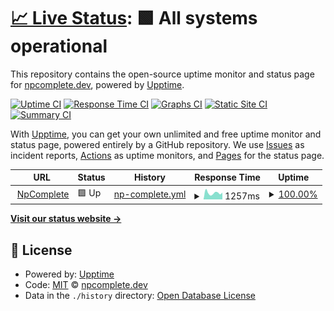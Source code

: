 # [📈 Live Status](https://npcomplete.dev): <!--live status--> **🟩 All systems operational**

This repository contains the open-source uptime monitor and status page for [npcomplete.dev](https://npcomplete.dev/), powered by [Upptime](https://github.com/upptime/upptime).

[![Uptime CI](https://github.com/npcomplete-dev/podcast-site-upptime/workflows/Uptime%20CI/badge.svg)](https://github.com/npcomplete-dev/podcast-site-upptime/actions?query=workflow%3A%22Uptime+CI%22)
[![Response Time CI](https://github.com/npcomplete-dev/podcast-site-upptime/workflows/Response%20Time%20CI/badge.svg)](https://github.com/npcomplete-dev/podcast-site-upptime/actions?query=workflow%3A%22Response+Time+CI%22)
[![Graphs CI](https://github.com/npcomplete-dev/podcast-site-upptime/workflows/Graphs%20CI/badge.svg)](https://github.com/npcomplete-dev/podcast-site-upptime/actions?query=workflow%3A%22Graphs+CI%22)
[![Static Site CI](https://github.com/npcomplete-dev/podcast-site-upptime/workflows/Static%20Site%20CI/badge.svg)](https://github.com/npcomplete-dev/podcast-site-upptime/actions?query=workflow%3A%22Static+Site+CI%22)
[![Summary CI](https://github.com/npcomplete-dev/podcast-site-upptime/workflows/Summary%20CI/badge.svg)](https://github.com/npcomplete-dev/podcast-site-upptime/actions?query=workflow%3A%22Summary+CI%22)

With [Upptime](https://upptime.js.org), you can get your own unlimited and free uptime monitor and status page, powered entirely by a GitHub repository. We use [Issues](https://github.com/npcomplete-dev/podcast-site-upptime/issues) as incident reports, [Actions](https://github.com/npcomplete-dev/podcast-site-upptime/actions) as uptime monitors, and [Pages](https://npcomplete-dev.github.io/podcast-site-upptime/) for the status page.

<!--start: status pages-->
<!-- This summary is generated by Upptime (https://github.com/upptime/upptime) -->
<!-- Do not edit this manually, your changes will be overwritten -->
<!-- prettier-ignore -->
| URL | Status | History | Response Time | Uptime |
| --- | ------ | ------- | ------------- | ------ |
| <img alt="" src="https://favicons.githubusercontent.com/npcomplete.dev" height="13"> [NpComplete](https://npcomplete.dev/) | 🟩 Up | [np-complete.yml](https://github.com/npcomplete-dev/podcast-site-upptime/commits/HEAD/history/np-complete.yml) | <details><summary><img alt="Response time graph" src="./graphs/np-complete/response-time-week.png" height="20"> 1257ms</summary><br><a href="https://npcomplete-dev.github.io/podcast-site-upptime/history/np-complete"><img alt="Response time 1187" src="https://img.shields.io/endpoint?url=https%3A%2F%2Fraw.githubusercontent.com%2Fnpcomplete-dev%2Fpodcast-site-upptime%2FHEAD%2Fapi%2Fnp-complete%2Fresponse-time.json"></a><br><a href="https://npcomplete-dev.github.io/podcast-site-upptime/history/np-complete"><img alt="24-hour response time 1324" src="https://img.shields.io/endpoint?url=https%3A%2F%2Fraw.githubusercontent.com%2Fnpcomplete-dev%2Fpodcast-site-upptime%2FHEAD%2Fapi%2Fnp-complete%2Fresponse-time-day.json"></a><br><a href="https://npcomplete-dev.github.io/podcast-site-upptime/history/np-complete"><img alt="7-day response time 1257" src="https://img.shields.io/endpoint?url=https%3A%2F%2Fraw.githubusercontent.com%2Fnpcomplete-dev%2Fpodcast-site-upptime%2FHEAD%2Fapi%2Fnp-complete%2Fresponse-time-week.json"></a><br><a href="https://npcomplete-dev.github.io/podcast-site-upptime/history/np-complete"><img alt="30-day response time 1245" src="https://img.shields.io/endpoint?url=https%3A%2F%2Fraw.githubusercontent.com%2Fnpcomplete-dev%2Fpodcast-site-upptime%2FHEAD%2Fapi%2Fnp-complete%2Fresponse-time-month.json"></a><br><a href="https://npcomplete-dev.github.io/podcast-site-upptime/history/np-complete"><img alt="1-year response time 1187" src="https://img.shields.io/endpoint?url=https%3A%2F%2Fraw.githubusercontent.com%2Fnpcomplete-dev%2Fpodcast-site-upptime%2FHEAD%2Fapi%2Fnp-complete%2Fresponse-time-year.json"></a></details> | <details><summary><a href="https://npcomplete-dev.github.io/podcast-site-upptime/history/np-complete">100.00%</a></summary><a href="https://npcomplete-dev.github.io/podcast-site-upptime/history/np-complete"><img alt="All-time uptime 99.97%" src="https://img.shields.io/endpoint?url=https%3A%2F%2Fraw.githubusercontent.com%2Fnpcomplete-dev%2Fpodcast-site-upptime%2FHEAD%2Fapi%2Fnp-complete%2Fuptime.json"></a><br><a href="https://npcomplete-dev.github.io/podcast-site-upptime/history/np-complete"><img alt="24-hour uptime 100.00%" src="https://img.shields.io/endpoint?url=https%3A%2F%2Fraw.githubusercontent.com%2Fnpcomplete-dev%2Fpodcast-site-upptime%2FHEAD%2Fapi%2Fnp-complete%2Fuptime-day.json"></a><br><a href="https://npcomplete-dev.github.io/podcast-site-upptime/history/np-complete"><img alt="7-day uptime 100.00%" src="https://img.shields.io/endpoint?url=https%3A%2F%2Fraw.githubusercontent.com%2Fnpcomplete-dev%2Fpodcast-site-upptime%2FHEAD%2Fapi%2Fnp-complete%2Fuptime-week.json"></a><br><a href="https://npcomplete-dev.github.io/podcast-site-upptime/history/np-complete"><img alt="30-day uptime 100.00%" src="https://img.shields.io/endpoint?url=https%3A%2F%2Fraw.githubusercontent.com%2Fnpcomplete-dev%2Fpodcast-site-upptime%2FHEAD%2Fapi%2Fnp-complete%2Fuptime-month.json"></a><br><a href="https://npcomplete-dev.github.io/podcast-site-upptime/history/np-complete"><img alt="1-year uptime 99.97%" src="https://img.shields.io/endpoint?url=https%3A%2F%2Fraw.githubusercontent.com%2Fnpcomplete-dev%2Fpodcast-site-upptime%2FHEAD%2Fapi%2Fnp-complete%2Fuptime-year.json"></a></details>

<!--end: status pages-->

[**Visit our status website →**](https://npcomplete-dev.github.io/podcast-site-upptime/)

## 📄 License

- Powered by: [Upptime](https://github.com/upptime/upptime)
- Code: [MIT](./LICENSE) © [npcomplete.dev](https://npcomplete.dev/)
- Data in the `./history` directory: [Open Database License](https://opendatacommons.org/licenses/odbl/1-0/)
